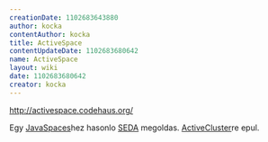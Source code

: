```yaml
---
creationDate: 1102683643880 
author: kocka 
contentAuthor: kocka 
title: ActiveSpace 
contentUpdateDate: 1102683680642 
name: ActiveSpace 
layout: wiki 
date: 1102683680642 
creator: kocka 
---
```

http://activespace.codehaus.org/

Egy [JavaSpaces](Missing.html)hez hasonlo [SEDA](SEDA.html) megoldas. [ActiveCluster](ActiveCluster.html)re epul.
